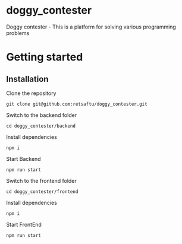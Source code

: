 # doggy_contester
Doggy contester - This is a platform for solving various programming problems

# Getting started

## Installation

Clone the repository

    git clone git@github.com:retsaftu/doggy_contester.git

Switch to the backend folder

    cd doggy_contester/backend
    
Install dependencies
    
    npm i

Start Backend

    npm run start

Switch to the frontend folder

    cd doggy_contester/frontend
    
Install dependencies
    
    npm i

Start FrontEnd

    npm run start
